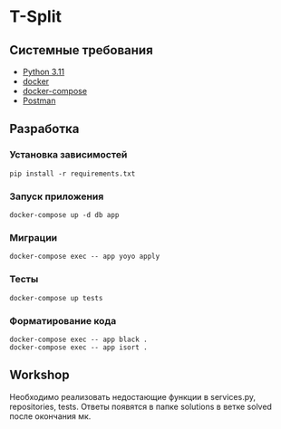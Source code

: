 
# T-Split

## Системные требования
* [Python 3.11](https://www.python.org/downloads/)
* [docker](https://docs.docker.com/get-docker/)
* [docker-compose](https://docs.docker.com/compose/install/)
* [Postman](https://www.postman.com/downloads/)

## Разработка
### Установка зависимостей
```shell
pip install -r requirements.txt
```
### Запуск приложения
```shell
docker-compose up -d db app
```
### Миграции
```shell
docker-compose exec -- app yoyo apply
```
### Тесты
```shell
docker-compose up tests
```

### Форматирование кода
```shell
docker-compose exec -- app black .
docker-compose exec -- app isort .
```

## Workshop
Необходимо реализовать недостающие функции в services.py, repositories, tests. Ответы появятся в папке solutions в ветке solved после окончания мк.
